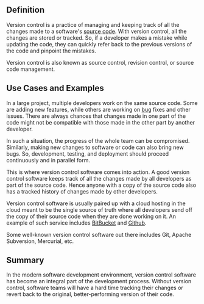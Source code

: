## Definition

Version control is a practice of managing and keeping track of all the changes made to a software's [source code](source-code.md). With version control, all the changes are stored or tracked. 
So, if a developer makes a mistake while updating the code, they can quickly refer back to the previous versions of the code and pinpoint the mistakes.

Version control is also known as source control, revision control, or source code management. 	

## Use Cases and Examples

In a large project, multiple developers work on the same source code. Some are adding new features, while others are working on [bug](bug.md) fixes and other issues. There are always chances that changes made in one part of the code might not be compatible with those made in the other part by another developer.

In such a situation, the progress of the whole team can be compromised. Similarly, making new changes to software or code can also bring new bugs. So, development, testing, and deployment should proceed continuously and in parallel form.

This is where version control software comes into action. A good version control software keeps track of all the changes made by all developers as part of the source code. Hence anyone with a copy of the source code also has a tracked history of changes made by other developers.

Version control software is usually paired up with a cloud hosting in the cloud meant to be the single source of truth where all developers send off the copy of their source code when they are done working on it. An example of such service includes [BitBucket](https://bitbucket.org) and [Github](https://github.com/).

Some well-known version control software out there includes Git, Apache Subversion, Mercurial, etc.

## Summary

In the modern software development environment, version control software has become an integral part of the  development process. Without version control, software teams will have a hard time tracking their changes or revert back to the original, better-performing version of their code.
